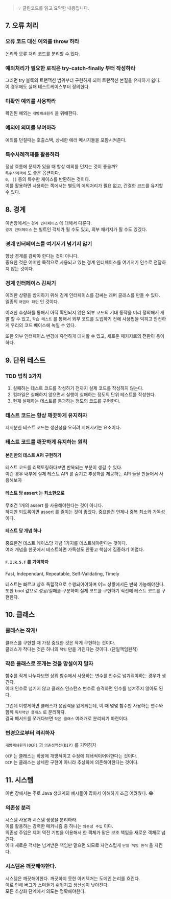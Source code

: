 > 💡 클린코드를 읽고 요약한 내용입니다.

## 7. 오류 처리

### 오류 코드 대신 예외를 throw 하라

논리와 오류 처리 코드를 분리할 수 있다.

### 예외처리가 필요한 로직은 try-catch-finally 부터 작성하라

그러면 try 블록의 트랜잭션 범위부터 구현하게 되어 트랜잭션 본질을 유지하기 쉽다.  
이 경우에도 실패 테스트케이스부터 정의한다.

### 미확인 예외를 사용하라
확인된 예외는 `개방폐쇄원칙` 을 위배한다.  

### 예외에 의미를 부여하라
예외를 던질때는 호출스택, 상세한 에러 메시지들을 포함시켜준다.  

### 특수사례객체를 활용하라
정상 흐름에 문제가 있을 때 항상 예외를 던지는 것이 좋을까?  
`특수사례객체` 도 좋은 옵션이다.  
`0, []` 등의 특수한 케이스를 반환하는 것이다.  
이를 활용하면 사용하는 쪽에서는 별도의 예외처리가 필요 없고, 간결한 코드를 유지할 수 있다.  


## 8. 경계

이번장에서는 `경계 인터페이스` 에 대해서 다룬다.  
`경계 인터페이스` 는 빌트인 객체가 될 수도 있고, 외부 패키지가 될 수도 있겠다.  

### 경계 인터페이스를 여기저기 넘기지 않기

항상 경계를 감싸야 한다는 것이 아니다.  
중요한 것은 어떠한 목적으로 사용되고 있는 경계 인터페이스를 여기저기 인수로 전달하지 않는 것이다.  

### 경계 인터페이스 감싸기

이러한 상황을 방지하기 위해 경계 인터페이스를 감싸는 래퍼 클래스를 만들 수 있다.  
일종의 `어댑터 패턴` 인 것이다.  

이러한 추상화를 통해서 아직 확인되지 않은 외부 코드의 기대 동작을 미리 정의해서 개발 할 수 있고, `학습 테스트` 를 통해서 외부 코드를 도입하기 전에 사용법을 익히고 안전하게 우리의 코드 베이스에 녹일 수 있다.  

또한 외부 인터페이스 변경에 유연하게 대처할 수 있고, 새로운 패키지로의 전환이 용이하다.  

## 9. 단위 테스트

### TDD 법칙 3가지

1. 실패하는 테스트 코드를 작성하기 전까지 실제 코드를 작성하지 않는다.
2. 컴파일은 실패하지 않으면서 실행이 실패하는 정도의 단위 테스트를 작성한다.
3. 현재 실패하는 테스트를 통과하는 정도의 코드를 구현한다.

### 테스트 코드는 항상 깨끗하게 유지하자
지저분한 테스트 코드는 생산성을 오히려 저해시키는 요소이다.  


### 테스트 코드를 깨끗하게 유지하는 원칙
#### 본인만의 테스트 API 구현하기
테스트 코드를 리팩토링하다보면 반복되는 부분이 생길 수 있다.  
이런 경우 내부에 실제 테스트 API 를 숨기고 추상화를 제공하는 API 들을 만들어서 사용해보자  

#### 테스트 당 assert 는 최소한으로
무조건 1개의 assert 를 사용해야한다는 것이 아니다.  
하지만 되도록이면 assert 를 줄이는 것이 좋겠다.
중요한건 언제나 중복 최소와 가독성이다.  

#### 테스트 당 개념 하나
중요한건 테스트 케이스당 개념 1가지를 테스트해야한다는 것이다.  
여러 개념을 한곳에서 테스트하면 가독성도 안좋고 핵심에 집중하기 어렵다.

#### `F.I.R.S.T` 를 기억하자  

Fast, Independant, Repeatable, Self-Validating, Timely

테스트는 빠르고 상호 독립적으로 수행되어야하며 어느 상황에서든 반복 가능해야한다.  
또한 bool 값으로 성공/실패를 구분하며 실제 코드를 구현하기 직전에 테스트 코드를 구현한다.

## 10. 클래스

### 클래스는 작게!
클래스를 구현할 때 가장 중요한 것은 작게 구현하는 것이다.  
클래스가 작다는 것은 하나의 `책임` 만을 가진다는 것이다. (단일책임원칙)  

### 작은 클래스로 쪼개는 것을 망설이지 말자
함수를 작게 나누다보면 상위 함수에서 사용하는 변수를 인수로 넘겨줘야하는 경우가 생긴다.  
이때 인수로 넘기지 않고 클래스 인스턴스 변수로 승격하면 인수를 넘겨주지 않아도 된다.  

그런데 이렇게하면 클래스가 응집력을 잃게되는데, 이 때 몇몇 함수만 사용하는 변수와 함께 `독자적인 클래스` 로 분리하자.  
결국 메서드를 쪼개다보면 `작은 클래스` 여러개로 분리되기 마련이다.

### 변경으로부터 격리하자
`개방폐쇄원칙(OCP)` 과 `의존성역전(DIP)` 를 기억하자

`OCP` 는 클래스는 확장에 개방적이고 수정에 폐쇄적이어야한다는 것이다.  
`DIP` 는 클래스는 상세한 구현이 아니라 추상화에 의존해야한다는 것이다.


## 11. 시스템

이번 장에서는 주로 Java 생태계의 예시들이 많아서 이해하기 조금 어려웠다. 😂  

### 의존성 분리
시스템 사용과 시스템 생성을 분리하라.  
이를 활용하는 강력한 매커니즘 중 하나는 `의존성 주입` 이다.  
의존성 주입은 제어 역전 기법을 이용해서 한 객체가 맡은 보조 책임을 새로운 객체로 넘긴다.  
이때 새로운 객체는 넘겨받은 책임만 맡으면 되므로 자연스럽게 `단일 책임 원칙` 을 지킨다.  

### 시스템은 깨끗해야한다.
시스템은 깨끗해야한다. 깨끗하지 못한 아키텍쳐는 도메인 논리를 흐린다.  
이로 인해 버그가 스며들기 쉬워지고 생산성이 낮아진다.  
모든 추상화 단계에서 의도는 명확해야한다.  